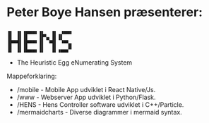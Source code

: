 # Peter Boye Hansen præsenterer:
```
▗▖ ▗▖▗▄▄▄▖▗▖  ▗▖ ▗▄▄▖
▐▌ ▐▌▐▌   ▐▛▚▖▐▌▐▌   
▐▛▀▜▌▐▛▀▀▘▐▌ ▝▜▌ ▝▀▚▖
▐▌ ▐▌▐▙▄▄▖▐▌  ▐▌▗▄▄▞▘
```
- The Heuristic Egg eNumerating System

Mappeforklaring:

* /mobile - Mobile App udviklet i React Native/Js.
* /www - Webserver App udviklet i Python/Flask.
* /HENS - Hens Controller software udviklet i C++/Particle.
* /mermaidcharts - Diverse diagrammer i mermaid syntax.


